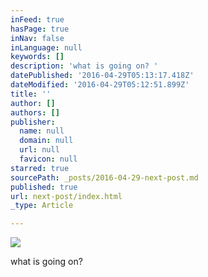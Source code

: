 ```yaml
---
inFeed: true
hasPage: true
inNav: false
inLanguage: null
keywords: []
description: 'what is going on? '
datePublished: '2016-04-29T05:13:17.418Z'
dateModified: '2016-04-29T05:12:51.899Z'
title: ''
author: []
authors: []
publisher:
  name: null
  domain: null
  url: null
  favicon: null
starred: true
sourcePath: _posts/2016-04-29-next-post.md
published: true
url: next-post/index.html
_type: Article

---
```

![](https://the-grid-user-content.s3-us-west-2.amazonaws.com/ce489d2e-c581-4a01-9ec0-98b9b78558bd.jpg)

what is going on?